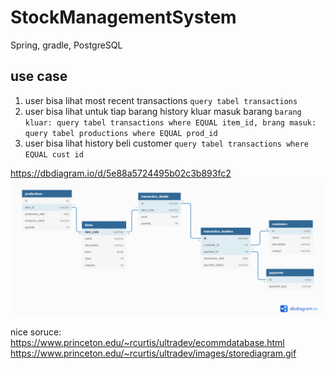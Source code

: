 # StockManagementSystem
Spring, gradle, PostgreSQL

## use case
1. user bisa lihat most recent transactions
`query tabel transactions`
2. user bisa lihat untuk tiap barang history kluar masuk barang
`barang kluar: query tabel transactions where EQUAL item_id, brang masuk: query tabel productions where EQUAL prod_id`
3. user bisa lihat history beli customer
`query tabel transactions where EQUAL cust id`

https://dbdiagram.io/d/5e88a5724495b02c3b893fc2
<img src="https://github.com/JoshEvan/StockManagementSystem/blob/master/StockManagementSystem_v2.png?raw=true"/>

nice soruce:
https://www.princeton.edu/~rcurtis/ultradev/ecommdatabase.html
https://www.princeton.edu/~rcurtis/ultradev/images/storediagram.gif


